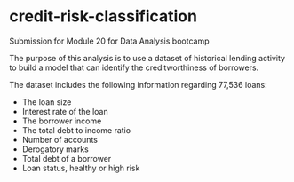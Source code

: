 # credit-risk-classification
Submission for Module 20 for Data Analysis bootcamp


The purpose of this analysis is to use a dataset of historical lending activity to build a model that can identify the creditworthiness of borrowers.

The dataset includes the following information regarding 77,536 loans:
- The loan size
- Interest rate of the loan
- The borrower income
- The total debt to income ratio
- Number of accounts
- Derogatory marks 
- Total debt of a borrower
- Loan status, healthy or high risk

